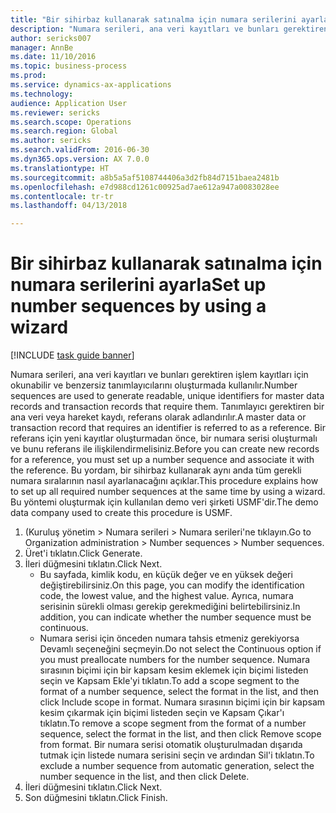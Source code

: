 ```yaml
--- 
title: "Bir sihirbaz kullanarak satınalma için numara serilerini ayarla"
description: "Numara serileri, ana veri kayıtları ve bunları gerektiren işlem kayıtları için okunabilir ve benzersiz tanımlayıcılarını oluşturmada kullanılır."
author: sericks007
manager: AnnBe
ms.date: 11/10/2016
ms.topic: business-process
ms.prod: 
ms.service: dynamics-ax-applications
ms.technology: 
audience: Application User
ms.reviewer: sericks
ms.search.scope: Operations
ms.search.region: Global
ms.author: sericks
ms.search.validFrom: 2016-06-30
ms.dyn365.ops.version: AX 7.0.0
ms.translationtype: HT
ms.sourcegitcommit: a8b5a5af5108744406a3d2fb84d7151baea2481b
ms.openlocfilehash: e7d988cd1261c00925ad7ae612a947a0083028ee
ms.contentlocale: tr-tr
ms.lasthandoff: 04/13/2018

---
```

# <a name="set-up-number-sequences-by-using-a-wizard"></a><span data-ttu-id="a704f-103">Bir sihirbaz kullanarak satınalma için numara serilerini ayarla</span><span class="sxs-lookup"><span data-stu-id="a704f-103">Set up number sequences by using a wizard</span></span>

[!INCLUDE [task guide banner](../../includes/task-guide-banner.md)]

<span data-ttu-id="a704f-104">Numara serileri, ana veri kayıtları ve bunları gerektiren işlem kayıtları için okunabilir ve benzersiz tanımlayıcılarını oluşturmada kullanılır.</span><span class="sxs-lookup"><span data-stu-id="a704f-104">Number sequences are used to generate readable, unique identifiers for master data records and transaction records that require them.</span></span> <span data-ttu-id="a704f-105">Tanımlayıcı gerektiren bir ana veri veya hareket kaydı, referans olarak adlandırılır.</span><span class="sxs-lookup"><span data-stu-id="a704f-105">A master data or transaction record that requires an identifier is referred to as a reference.</span></span> <span data-ttu-id="a704f-106">Bir referans için yeni kayıtlar oluşturmadan önce, bir numara serisi oluşturmalı ve bunu referans ile ilişkilendirmelisiniz.</span><span class="sxs-lookup"><span data-stu-id="a704f-106">Before you can create new records for a reference, you must set up a number sequence and associate it with the reference.</span></span> <span data-ttu-id="a704f-107">Bu yordam, bir sihirbaz kullanarak aynı anda tüm gerekli numara sıralarının nasıl ayarlanacağını açıklar.</span><span class="sxs-lookup"><span data-stu-id="a704f-107">This procedure explains how to set up all required number sequences at the same time by using a wizard.</span></span> <span data-ttu-id="a704f-108">Bu yöntemi oluşturmak için kullanılan demo veri şirketi USMF'dir.</span><span class="sxs-lookup"><span data-stu-id="a704f-108">The demo data company used to create this procedure is USMF.</span></span>

1. <span data-ttu-id="a704f-109">(Kuruluş yönetim > Numara serileri > Numara serileri'ne tıklayın.</span><span class="sxs-lookup"><span data-stu-id="a704f-109">Go to Organization administration > Number sequences > Number sequences.</span></span>
2. <span data-ttu-id="a704f-110">Üret'i tıklatın.</span><span class="sxs-lookup"><span data-stu-id="a704f-110">Click Generate.</span></span>
3. <span data-ttu-id="a704f-111">İleri düğmesini tıklatın.</span><span class="sxs-lookup"><span data-stu-id="a704f-111">Click Next.</span></span>
    * <span data-ttu-id="a704f-112">Bu sayfada, kimlik kodu, en küçük değer ve en yüksek değeri değiştirebilirsiniz.</span><span class="sxs-lookup"><span data-stu-id="a704f-112">On this page, you can modify the identification code, the lowest value, and the highest value.</span></span> <span data-ttu-id="a704f-113">Ayrıca, numara serisinin sürekli olması gerekip gerekmediğini belirtebilirsiniz.</span><span class="sxs-lookup"><span data-stu-id="a704f-113">In addition, you can indicate whether the number sequence must be continuous.</span></span>   
    * <span data-ttu-id="a704f-114">Numara serisi için önceden numara tahsis etmeniz gerekiyorsa Devamlı seçeneğini seçmeyin.</span><span class="sxs-lookup"><span data-stu-id="a704f-114">Do not select the Continuous option if you must preallocate numbers for the number sequence.</span></span>     <span data-ttu-id="a704f-115">Numara sırasının biçimi için bir kapsam kesim eklemek için biçimi listeden seçin ve Kapsam Ekle'yi tıklatın.</span><span class="sxs-lookup"><span data-stu-id="a704f-115">To add a scope segment to the format of a number sequence, select the format in the list, and then click Include scope in format.</span></span>     <span data-ttu-id="a704f-116">Numara sırasının biçimi için bir kapsam kesim çıkarmak için biçimi listeden seçin ve Kapsam Çıkar'ı tıklatın.</span><span class="sxs-lookup"><span data-stu-id="a704f-116">To remove a scope segment from the format of a number sequence, select the format in the list, and then click Remove scope from format.</span></span>     <span data-ttu-id="a704f-117">Bir numara serisi otomatik oluşturulmadan dışarıda tutmak için listede numara serisini seçin ve ardından Sil'i tıklatın.</span><span class="sxs-lookup"><span data-stu-id="a704f-117">To exclude a number sequence from automatic generation, select the number sequence in the list, and then click Delete.</span></span>  
4. <span data-ttu-id="a704f-118">İleri düğmesini tıklatın.</span><span class="sxs-lookup"><span data-stu-id="a704f-118">Click Next.</span></span>
5. <span data-ttu-id="a704f-119">Son düğmesini tıklatın.</span><span class="sxs-lookup"><span data-stu-id="a704f-119">Click Finish.</span></span>


